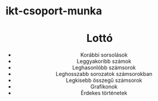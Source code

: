 # ikt-csoport-munka
<header>
        <h1>Lottó</h1>
        <ul>
            <li>Korábbi sorsolások</li>
            <li>Leggyakoribb számok</li>
            <li>Leghasonlóbb számsorok</li>
            <li>Leghosszabb sorozatok számsorokban</li>
            <li>Legkisebb összegű számsorok</li>
            <li>Grafikonok</li>
            <li>Érdekes történetek</li>
        </ul>
    </header>